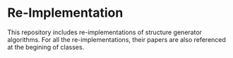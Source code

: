 # Re-Implementation
This repository includes re-implementations of  structure generator algorithms.
For all the re-implementations, their papers are also referenced at the begining of classes.
